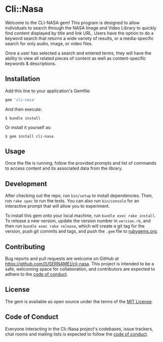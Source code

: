 # Cli::Nasa

Welcome to the CLI-NASA gem! This program is designed to allow individuals to
search through the NASA Image and Video Library to quickly find content displayed
by title and link URL. Users have the option to do a keyword search that returns
a wide variety of results, or a media-specific search for only audio, image, or
video files.

Once a user has selected a search and entered terms, they will have the ability
to view all related pieces of content as well as content-specific keywords &
descriptions.

## Installation

Add this line to your application's Gemfile:

```ruby
gem 'cli-nasa'
```

And then execute:

    $ bundle install

Or install it yourself as:

    $ gem install cli-nasa

## Usage

Once the file is running, follow the provided prompts and list of commands
to access content and its associated data from the library.

## Development

After checking out the repo, run `bin/setup` to install dependencies. Then, run `rake spec` to run the tests. You can also run `bin/console` for an interactive prompt that will allow you to experiment.

To install this gem onto your local machine, run `bundle exec rake install`. To release a new version, update the version number in `version.rb`, and then run `bundle exec rake release`, which will create a git tag for the version, push git commits and tags, and push the `.gem` file to [rubygems.org](https://rubygems.org).

## Contributing

Bug reports and pull requests are welcome on GitHub at https://github.com/[USERNAME]/cli-nasa. This project is intended to be a safe, welcoming space for collaboration, and contributors are expected to adhere to the [code of conduct](https://github.com/[USERNAME]/cli-nasa/blob/master/CODE_OF_CONDUCT.md).


## License

The gem is available as open source under the terms of the [MIT License](https://opensource.org/licenses/MIT).

## Code of Conduct

Everyone interacting in the Cli::Nasa project's codebases, issue trackers, chat rooms and mailing lists is expected to follow the [code of conduct](https://github.com/[USERNAME]/cli-nasa/blob/master/CODE_OF_CONDUCT.md).
